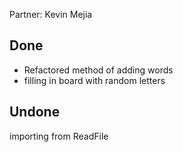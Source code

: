 Partner: Kevin Mejia

Done
-----
- Refactored method of adding words
- filling in board with random letters


Undone
------
importing from ReadFile